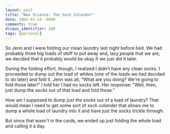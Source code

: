 ```yaml
---
layout: post
title: "New Science: The Sock Colander"
date: 2003-01-24 -0800
comments: true
disqus_identifier: 200
tags: [personal]
---
```

So Jenn and I were folding our clean laundry last night before bed. We
had probably three big loads of stuff to put away and, lazy people that
we are, we decided that it probably would be okay if we just did it
later.

 During the folding effort, though, I realized I didn't have any clean
socks. I proceeded to dump out the load of whites (one of the loads we
had decided to do later) and fold it. Jenn was all, "What are you doing?
We're going to fold those later!" I told her I had no socks left. Her
response: "Well, then, just dump the socks out of that load and fold
those."

 How am I supposed to dump *just the socks* out of a load of laundry?
That would mean I need to get some sort of *sock colander* that allows
me to dump a whole load of laundry into it and have just the socks
trickle through.

 But since that wasn't in the cards, we ended up just folding the whole
load and calling it a day.
